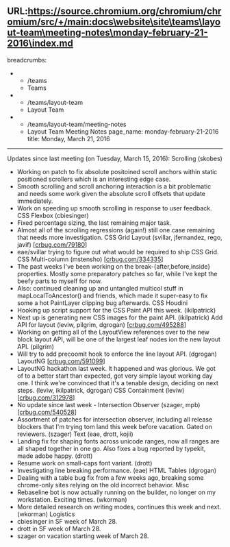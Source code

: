 URL:https://source.chromium.org/chromium/chromium/src/+/main:docs\website\site\teams\layout-team\meeting-notes\monday-february-21-2016\index.md
---
breadcrumbs:
- - /teams
  - Teams
- - /teams/layout-team
  - Layout Team
- - /teams/layout-team/meeting-notes
  - Layout Team Meeting Notes
page_name: monday-february-21-2016
title: Monday, March 21, 2016
---

Updates since last meeting (on Tuesday, March 15, 2016):
Scrolling (skobes)
- Working on patch to fix absolute positoined scroll anchors within
static positioned scrollers which is an interesting edge case.
- Smooth scrolling and scroll anchoring interaction is a bit problematic
and needs some work given the absolute scroll offsets that update
immediately.
- Work on speeding up smooth scrolling in response to user feedback.
CSS Flexbox (cbiesinger)
- Fixed percentage sizing, the last remaining major task.
- Almost all of the scrolling regressions (again!) still one case
remaining that needs more investigation.
CSS Grid Layout (svillar, jfernandez, rego, javif)
\[[crbug.com/79180](https://crbug.com/79180)\]
- eae/svillar trying to figure out what would be required to ship CSS Grid.
CSS Multi-column (mstensho) \[[crbug.com/334335](https://crbug.com/334335)\]
- The past weeks I've been working on the break-{after,before,inside}
properties. Mostly some preparatory patches so far, while I've kept
the beefy parts to myself for now.
- Also: continued cleaning up and untangled multicol stuff in
mapLocalToAncestor() and friends, which made it super-easy to fix some
a hot PaintLayer clipping bug afterwards.
CSS Houdini
- Hooking up script support for the CSS Paint API this week.
(ikilpatrick)
- Next up is generating new CSS images for the paint API. (ikilpatrick)
Add API for layout (leviw, pilgrim, dgrogan)
\[[crbug.com/495288](https://crbug.com/495288)\]
- Working on getting all of the LayoutView references over to the new
block layout API, will be one of the largest leaf nodes ion the new
layout API. (pilgrim)
- Will try to add precoomit hook to enforce the line layout API.
(dgrogan)
LayoutNG \[[crbug.com/591099](https://crbug.com/591099)\]
- LayoutNG hackathon last week. It happened and was glorious. We got of
to a better start than expected, got very simple layout working day
one. I think we're convinced that it's a tenable design, deciding on
next steps. (leviw, ikilpatrick, dgrogan)
CSS Containment (leviw) \[[crbug.com/312978](https://crbug.com/312978)\]
- No update since last week -
Intersection Observer (szager, mpb)
\[[crbug.com/540528](https://crbug.com/540528)\]
- Assortment of patches for intersection observer, including all release
blockers that I'm trying tom land this week before vacation. Gated on
reviewers. (szager)
Text (eae, drott, kojii)
- Landing fix for shaping fonts across unicode ranges, now all ranges
are all shaped together in one go. Also fixes a bug reported by
typekit, made adobe happy. (drott)
- Resume work on small-caps font variant. (drott)
- Investigating line breaking performance. (eae)
HTML Tables (dgrogan)
- Dealing with a table bug fix from a few weeks ago, breaking some
chrome-only sites relying on the old incorrect behavior.
Misc
- Rebaseline bot is now actually running on the builder, no longer on
my workstation. Exciting times. (wkorman)
- More detailed research on writing modes, continues this week and
next. (wkorman)
Logistics
- cbiesinger in SF week of March 28.
- drott in SF week of March 28.
- szager on vacation starting week of March 28.
